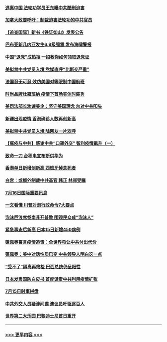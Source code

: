 #### [逃离中国 法轮功学员王东曝中共酷刑迫害](../pages/prog202/a102895831.md?t=07171602) 
#### [加拿大政要呼吁：制裁迫害法轮功的中共官员](../pages/prog202/a102895814.md?t=07171602) 
#### [【追查国际】新书《铁证如山》发表公告](../pages/prog202/a102895765.md?t=07171602) 
#### [巴布亚新几内亚发生6.9级强震 发布海啸警报](../pages/prog202/a102895775.md?t=07171602) 
#### [中国“退党”成热搜 一招教你如何领取退党证](../pages/prog202/a102895722.md?t=07171602) 
#### [美拟禁中共党员入境 党媒直呼“比断交严重”](../pages/prog202/a102895682.md?t=07171602) 
#### [法国忍无可忍 效仿美国对等限制中国航班](../pages/prog202/a102895550.md?t=07171602) 
#### [时尚品牌杜嘉班纳 疫情下首场实体时装秀](../pages/prog202/a102895576.md?t=07171602) 
#### [美司法部长劝谏美企：坚守美国理念 勿对中共叩头](../pages/prog202/a102895526.md?t=07171602) 
#### [新疆出现疫情 香港确诊人数再创新高](../pages/prog202/a102895521.md?t=07171602) 
#### [美拟禁中共党员入境 陆网友一片欢呼](../pages/prog202/a102895456.md?t=07171602) 
#### [【瘟疫与中共】感谢中共“口罩外交” 智利疫情飙升（一）](../pages/prog202/a102895279.md?t=07171602) 
#### [致命一刀 台积电宣布断供华为](../pages/prog202/a102895305.md?t=07171602) 
#### [香港单日新增创新高 西班牙悼念死者](../pages/prog202/a102895364.md?t=07171602) 
#### [白宫：或额外制裁中共高官 韩正 林郑受瞩](../pages/prog202/a102895303.md?t=07171602) 
#### [7月16日国际重要讯息](../pages/prog202/a102895152.md?t=07171602) 
#### [一文看懂 川普对港行政命令7大要点](../pages/prog202/a102895124.md?t=07171602) 
#### [泡沫巨浪席卷南非开普敦 围观民众成“泡沫人”](../pages/prog202/a102895006.md?t=07171602) 
#### [紧急事态后新高 日本15日新增450病例](../pages/prog202/a102894959.md?t=07171602) 
#### [蓬佩奥誓言疫情追责：全世界将让中共付出代价](../pages/prog202/a102895036.md?t=07171602) 
#### [蓬佩奥：美中对话性质已变 中共领导人明白这一点](../pages/prog202/a102894945.md?t=07171602) 
#### [“受不了”隔离再筛检 巴西总统仍呈阳性](../pages/prog202/a102894899.md?t=07171602) 
#### [日本发表国防白皮书 首度谴责中共利用疫情扩张](../pages/prog202/a102894666.md?t=07171602) 
#### [7月15日时事拼盘](../pages/prog202/a102894716.md?t=07171602) 
#### [中共外交人员疑涉间谍 澳议员吁驱逐百人](../pages/prog202/a102894686.md?t=07171602) 
#### [世界第二大乐园 巴黎迪士尼首日重开](../pages/prog202/a102894698.md?t=07171602) 

----
#### [ >>> 更早内容 <<< ](../indexes/prog202-earlier.md)
